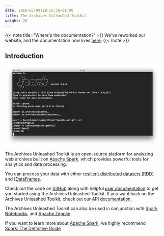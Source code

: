 ```yaml
---
date: 2016-03-09T19:56:50+01:00
title: The Archives Unleashed Toolkit
weight: 20
---
```


{{< note title="Where's the documentation?" >}}
We've reworked our website, and the documentation now lives [here](https://github.com/archivesunleashed/aut-docs/blob/master/current/README.md).
{{< /note >}}

## Introduction

![aut in action](/images/prompt.png)

The Archives Unleashed Toolkit is an open-source platform for analyzing web archives built on [Apache Spark](http://spark.apache.org/), which provides powerful tools for analytics and data processing. 

You can process your data with either [resilient distributed datasets (RDD)](https://spark.apache.org/docs/latest/rdd-programming-guide.html) and [[DataFrames](https://spark.apache.org/docs/latest/sql-programming-guide.html#datasets-and-dataframes). 

Check out the code on [GitHub](https://github.com/archivesunleashed/aut/) along with helpful [user documentation](https://github.com/archivesunleashed/aut-docs/blob/master/current/README.md) to get you started using the Archives Unleashed Toolkit. If you want hack on the Archives Unleashed Toolkit, check out our [API documentation](https://api.docs.archivesunleashed.io/).

The Archives Unleashed Toolkit can also be used in conjunction with [Spark Notebooks](http://spark-notebook.io/), and [Apache Zepplin](https://zeppelin.apache.org/).

If you want to learn more about [Apache Spark](https://spark.apache.org/), we highly recommend [Spark: The Definitive Guide](http://shop.oreilly.com/product/0636920034957.do)
